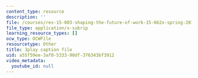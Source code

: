 ```yaml
---
content_type: resource
description: ''
file: /courses/res-15-003-shaping-the-future-of-work-15-662x-spring-2016/a55f59ee3af0533390df376343bf3912_xDoe1HvHfbM.vtt
file_type: application/x-subrip
learning_resource_types: []
ocw_type: OCWFile
resourcetype: Other
title: 3play caption file
uid: a55f59ee-3af0-5333-90df-376343bf3912
video_metadata:
  youtube_id: null
---
```

